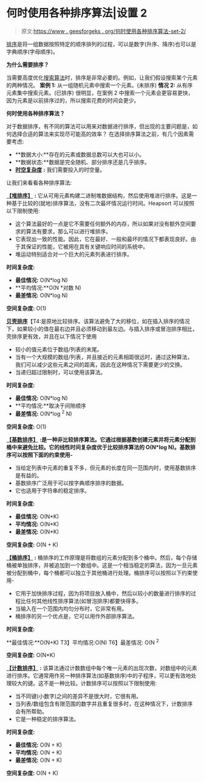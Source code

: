 # 何时使用各种排序算法|设置 2

> 原文:[https://www . geesforgeks . org/何时使用各种排序算法-set-2/](https://www.geeksforgeeks.org/when-to-use-each-sorting-algorithms-set-2/)

[排序](https://www.geeksforgeeks.org/sorting-algorithms/)是将一组数据按照特定的顺序排列的过程，可以是数字(升序、降序)也可以是字典顺序(字母顺序)。

**为什么需要排序？**

当需要高度优化[搜索算法](https://www.geeksforgeeks.org/searching-algorithms/)时，排序是非常必要的。例如，让我们假设搜索某个元素的两种情况。
**案例 1:** 从一组随机元素中搜索一个元素。(未排序)
**情况 2:** 从有序元素集中搜索元素。(已排序)
很明显，在案例 2 中搜索一个元素会更容易更快，因为元素是以前排序过的，所以搜索花费的时间会更少。

**何时使用各种排序算法？**

对于数据排序，有不同的算法可以用来对数据进行排序，但出现的主要问题是，如何选择合适的算法来实现尽可能高的效率？
在选择排序算法之前，有几个因素需要考虑:

*   **数据大小:**存在的元素或数据总数可以大也可以小。
*   **数据状态:**数据是完全随机、部分排序还是几乎排序。
*   [**时空复杂度**](https://www.geeksforgeeks.org/understanding-time-complexity-simple-examples/) **:** 我们需要投入的时空量。

让我们来看看各种排序算法:

[**【堆排序】**](https://www.geeksforgeeks.org/heap-sort/) **:** 它从可用元素构建二进制堆数据结构，然后使用堆进行排序。这是一种基于比较的(就地)排序算法，没有二次最坏情况运行时间。Heapsort 可以按照以下限制使用:

*   这个算法最好的一点是它不需要任何额外的内存，所以如果对没有额外空间要求的算法有要求，那么可以进行堆排序。
*   它表现出一致的性能。因此，它在最好、一般和最坏的情况下都表现良好。由于其保证的性能，它被用在具有关键响应时间的系统中。
*   堆运动特别适合对一个巨大的元素列表进行排序。

**时间复杂度:**

*   **最佳情况:** O(N*log N)
*   **平均情况:**O(N *对数 N)
*   **最差情况:** O(N*log N)

**空间复杂度:** O(1)

[**贝壳排序**](https://www.geeksforgeeks.org/shellsort/)【T4:是原地比较排序。该算法避免了大的移位，如在插入排序的情况下，如果较小的值在最右边并且必须移动到最左边。与插入排序或冒泡排序相比，壳排序更有效，并且在以下情况下使用

*   较小的值元素位于数组/列表的末尾。
*   当有一个大规模的数组/列表，并且接近的元素相距很远时，通过这种算法，我们可以减少这些元素之间的距离，因此在这种情况下需要更少的交换。
*   当递归超过限制时，可以使用该算法。

**时间复杂度:**

*   **最佳情况:** O(N*log N)
*   **平均情况:**取决于间隙顺序
*   **最差情况:** O(N*log <sup>2</sup> N)

**空间复杂度:** O(1)

[**【基数排序】**](https://www.geeksforgeeks.org/radix-sort/) **:是一种非比较排序算法。它通过根据基数创建元素并将元素分配到桶中来避免比较。它的线性时间复杂度优于比较排序算法的 O(N*log N)。基数排序可以按照下面的约束使用-**

*   当给定列表中元素的重复不多，但元素的长度在同一范围内时，使用基数排序是有益的。
*   基数排序广泛用于可以按字典顺序排序的数据。
*   它也适用于字符串的稳定排序。

**时间复杂度:**

*   **最佳情况:** O(N*K)
*   **平均情况:** O(N*K)
*   **最差情况:** O(N*K)

**空间复杂度:** O(N + K)

[**【桶排序】**](https://www.geeksforgeeks.org/bucket-sort-2/) **:** 桶排序的工作原理是将数组的元素分配到多个桶中。然后，每个存储桶被单独排序，并被追加到一个数组中。这是一个相当稳定的算法，因为一旦元素被分配到桶中，每个桶都可以独立于其他桶进行处理。桶排序可以按照以下约束使用-

*   它用于加快排序过程，因为将项目放入桶中，然后以较小的数量进行排序的过程比任何其他线性排序算法(如冒泡排序)都要快得多。
*   当输入在一个范围内均匀分布时，它非常有用。
*   桶排序的另一个优点是，它可以用作外部排序算法。

**时间复杂度:**

**最佳情况:**O(N+K)
T3】平均情况:O(N)
T6】最差情况: O(N <sup>2</sup>

**空间复杂度:** O(N*K)

[**【计数排序】**](https://www.geeksforgeeks.org/counting-sort/) **:** 该算法通过计数数组中每个唯一元素的出现次数，对数组中的元素进行排序。它通常用作另一种排序算法(如基数排序)中的子程序，可以更有效地处理较大的键。这不是一种比较。计数排序可以按照以下限制使用:

*   当不同键(小数字)之间的差异不是很大时，它很有用。
*   当列表/数组包含有限范围的数字并且重复很多时，在这种情况下，计数排序会有所帮助。
*   它是一种稳定的排序算法。

**时间复杂度:**

*   **最佳情况:** O(N + K)
*   **平均情况:** O(N + K)
*   **最差情况:** O(N + K)

**空间复杂度:** O(N + K)